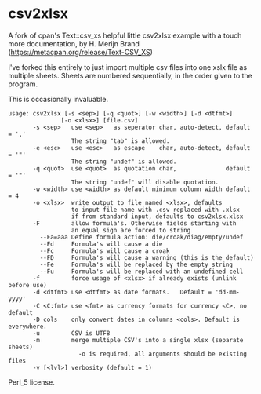 # csv2xlsx
A fork of cpan's Text::csv_xs  helpful little csv2xlsx example with a touch more documentation, by H. Merijn Brand (https://metacpan.org/release/Text-CSV_XS)

I've forked this entirely to just import multiple csv files into one xslx file as multiple sheets. Sheets are numbered sequentially, in the order given to the program. 

This is occasionally invaluable. 


```
usage: csv2xlsx [-s <sep>] [-q <quot>] [-w <width>] [-d <dtfmt>]
               [-o <xlsx>] [file.csv]
       -s <sep>   use <sep>   as seperator char, auto-detect, default = ','
                  The string "tab" is allowed.
       -e <esc>   use <esc>   as escape    char, auto-detect, default = '"'
                  The string "undef" is allowed.
       -q <quot>  use <quot>  as quotation char,              default = '"'
                  The string "undef" will disable quotation.
       -w <width> use <width> as default minimum column width default = 4
       -o <xlsx>  write output to file named <xlsx>, defaults
                  to input file name with .csv replaced with .xlsx
                  if from standard input, defaults to csv2xlsx.xlsx
       -F         allow formula's. Otherwise fields starting with
                  an equal sign are forced to string
         --Fa=aaa Define formula action: die/croak/diag/empty/undef
         --Fd     Formula's will cause a die
         --Fc     Formula's will cause a croak
         --FD     Formula's will cause a warning (this is the default)
         --Fe     Formula's will be replaced by the empty string
         --Fu     Formula's will be replaced with an undefined cell
       -f         force usage of <xlsx> if already exists (unlink before use)
       -d <dtfmt> use <dtfmt> as date formats.   Default = 'dd-mm-yyyy'
       -C <C:fmt> use <fmt> as currency formats for currency <C>, no default
       -D cols    only convert dates in columns <cols>. Default is everywhere.
       -u         CSV is UTF8
       -m         merge multiple CSV's into a single xlsx (separate sheets)
                    -o is required, all arguments should be existing files
       -v [<lvl>] verbosity (default = 1)
```
Perl_5 license. 
